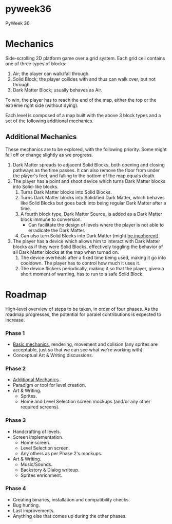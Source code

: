 # pyweek36
PyWeek 36



# Mechanics

Side-scrolling 2D platform game over a grid system. Each grid cell contains one of three types of blocks:

1. Air; the player can walk/fall through.
2. Solid Block; the player collides with and thus can walk over, but not through.
3. Dark Matter Block; usually behaves as Air.

To win, the player has to reach the end of the map, either the top or the extreme right side (without dying).

Each level is composed of a map built with the above 3 block types and a set of the following additional mechanics.

## Additional Mechanics

These mechanics are to be explored, with the following priority. Some might fall off or change slightly as we progress.

1. Dark Matter spreads to adjacent Solid Blocks, both opening and closing pathways as the time passes. It can also remove the floor from under the player's feet, and falling to the bottom of the map equals death.
2. The player has a point and shoot device which turns Dark Matter blocks into Solid-like blocks.
    1. Turns Dark Matter blocks into Solid Blocks.
    2. Turns Dark Matter blocks into Solidified Dark Matter, which behaves like Solid Blocks but goes back into being regular Dark Matter after a time.
    3. A fourth block type, Dark Matter Source, is added as a Dark Matter block immune to conversion.
        * Can facilitate the design of levels where the player is not able to erradicate the Dark Matter.
    4. Can also turn Solid Blocks into Dark Matter (might [be incoherent](https://github.com/letsbuilda/pyweek36/pull/12/files#r1328208664)).
3. The player has a device which allows him to interact with Dark Matter blocks as if they were Solid Blocks, effectively toggling the behavior of all Dark Matter blocks at the map when turned on.
    1. The device overheats after a fixed time being used, making it go into cooldown. The player has to control how much it uses it.
    2. The device flickers periodically, making it so that the player, given a short moment of warning, has to run to a safe Solid Block.

# Roadmap

High-level overview of steps to be taken, in order of four phases. As the roadmap progresses, the potential for paralel contributions is expected to increase.

### Phase 1
- [Basic mechanics](#mechanics), rendering, movement and colision (any sprites are acceptable, just so that we can see what we're working with).
- Conceptual Art & Writing discussions.

### Phase 2
- [Additional Mechanics](#additional-mechanics).
- Paradigm or tool for level creation.
- Art & Writing.
    - Sprites.
    - Home and Level Selection screen mockups (and/or any other required screens).

### Phase 3
- Handcrafting of levels.
- Screen implementation.
    - Home screen.
    - Level Selection screen.
    - Any others as per Phase 2's mockups.
- Art & Writing.
    - Music/Sounds.
    - Backstory & Dialog writeup.
    - Sprites enrichment.

### Phase 4
- Creating binaries, installation and compatibility checks.
- Bug hunting.
- Last improvements.
- Anything else that comes up during the other phases.
